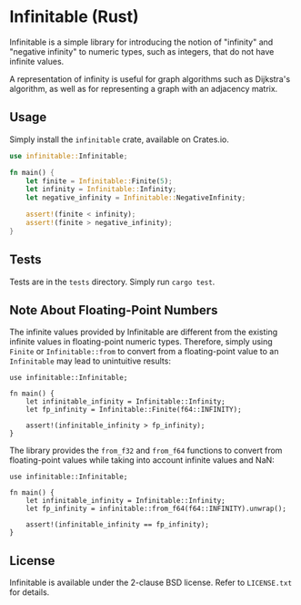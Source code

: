 # Infinitable (Rust)

Infinitable is a simple library for introducing the notion of "infinity" and "negative infinity" to numeric types, such as integers, that do not have infinite values.

A representation of infinity is useful for graph algorithms such as Dijkstra's algorithm, as well as for representing a graph with an adjacency matrix.

## Usage

Simply install the `infinitable` crate, available on Crates.io.

```rust
use infinitable::Infinitable;

fn main() {
	let finite = Infinitable::Finite(5);
	let infinity = Infinitable::Infinity;
	let negative_infinity = Infinitable::NegativeInfinity;

	assert!(finite < infinity);
	assert!(finite > negative_infinity);
}
```

## Tests

Tests are in the `tests` directory. Simply run `cargo test`.

## Note About Floating-Point Numbers

The infinite values provided by Infinitable are different from the existing infinite values in floating-point numeric types. Therefore, simply using `Finite` or `Infinitable::from` to convert from a floating-point value to an `Infinitable` may lead to unintuitive results:

```
use infinitable::Infinitable;

fn main() {
	let infinitable_infinity = Infinitable::Infinity;
	let fp_infinity = Infinitable::Finite(f64::INFINITY);

	assert!(infinitable_infinity > fp_infinity);
}
```

The library provides the `from_f32` and `from_f64` functions to convert from floating-point values while taking into account infinite values and NaN:

```
use infinitable::Infinitable;

fn main() {
	let infinitable_infinity = Infinitable::Infinity;
	let fp_infinity = infinitable::from_f64(f64::INFINITY).unwrap();

	assert!(infinitable_infinity == fp_infinity);
}
```

## License

Infinitable is available under the 2-clause BSD license. Refer to `LICENSE.txt` for details.